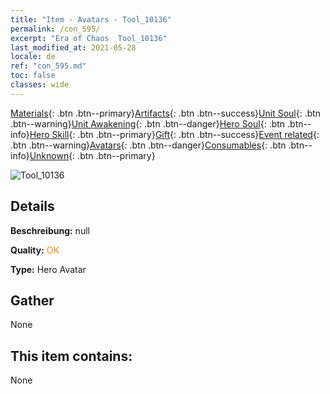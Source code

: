 ```yaml
---
title: "Item - Avatars - Tool_10136"
permalink: /con_595/
excerpt: "Era of Chaos  Tool_10136"
last_modified_at: 2021-05-28
locale: de
ref: "con_595.md"
toc: false
classes: wide
---
```

 [Materials](/ItemsDE/){: .btn .btn--primary}[Artifacts](/ItemsDE/Artifacts/){: .btn .btn--success}[Unit Soul](/ItemsDE/UnitSoul/){: .btn .btn--warning}[Unit Awakening](/ItemsDE/UnitAwakening/){: .btn .btn--danger}[Hero Soul](/ItemsDE/HeroSoul/){: .btn .btn--info}[Hero Skill](/ItemsDE/HeroSkill/){: .btn .btn--primary}[Gift](/ItemsDE/Gift/){: .btn .btn--success}[Event related](/ItemsDE/Events/){: .btn .btn--warning}[Avatars](/ItemsDE/Avatars/){: .btn .btn--danger}[Consumables](/ItemsDE/Consumables/){: .btn .btn--info}[Unknown](/ItemsDE/Unknown/){: .btn .btn--primary}

 ![Tool_10136](/images/h/h_Cassanbel3.jpg)

## Details
 **Beschreibung:** null

 **Quality:** <span style="color: #FF8C00">OK</span>

 **Type:** Hero Avatar

## Gather

  None

## This item contains:

  None

